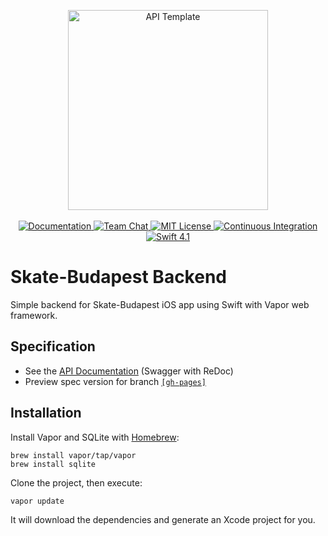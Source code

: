 <p align="center">
<img src="https://user-images.githubusercontent.com/1342803/36623515-7293b4ec-18d3-11e8-85ab-4e2f8fb38fbd.png" width="320" alt="API Template">
<br>
<br>
<a href="http://docs.vapor.codes/3.0/">
<img src="http://img.shields.io/badge/read_the-docs-2196f3.svg" alt="Documentation">
</a>
<a href="https://discord.gg/vapor">
<img src="https://img.shields.io/discord/431917998102675485.svg" alt="Team Chat">
</a>
<a href="LICENSE">
<img src="http://img.shields.io/badge/license-MIT-brightgreen.svg" alt="MIT License">
</a>
<a href="https://circleci.com/gh/vapor/api-template">
<img src="https://circleci.com/gh/vapor/api-template.svg?style=shield" alt="Continuous Integration">
</a>
<a href="https://swift.org">
<img src="http://img.shields.io/badge/swift-4.1-brightgreen.svg" alt="Swift 4.1">
</a>
</p>

<!--
<img src="http://i.imgur.com/xxxxxxxxx.png" width="80px" />
-->
<h1>Skate-Budapest Backend</h1>

Simple backend for Skate-Budapest iOS app using Swift with Vapor web framework.

## Specification

- See the [API Documentation](https://balazs630.github.io/Skate-Budapest-Backend/) (Swagger with ReDoc)
- Preview spec version for branch [`[gh-pages]`](https://github.com/balazs630/Skate-Budapest-Backend/tree/gh-pages)


## Installation

Install Vapor and SQLite with [Homebrew](https://brew.sh):
```
brew install vapor/tap/vapor
brew install sqlite
```

Clone the project, then execute:
```
vapor update
```

It will download the dependencies and generate an Xcode project for you.
